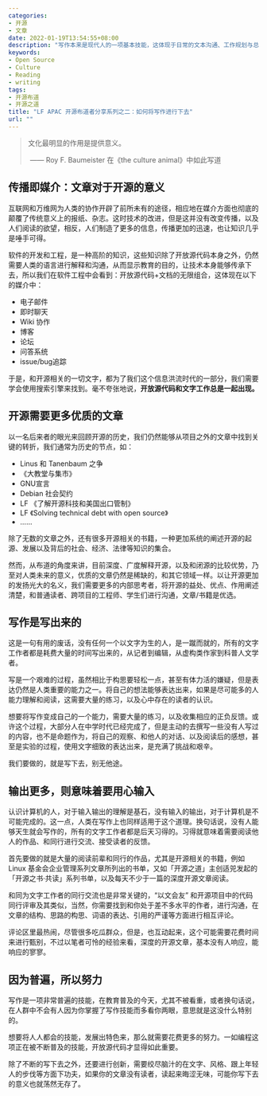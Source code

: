 ```yaml
---
categories:
- 开源
- 文章
date: 2022-01-19T13:54:55+08:00
description: "写作本来是现代人的一项基本技能，这体现于日常的文本沟通、工作规划与总结、创意与报告等等事务性的工作与生活中，然而，仍然有一部分人，是以专门的写作——文字工作者存在的，开源的世界里也同样需要这些工作者，他们以布道居多：无论是技术还是文化甚至是广而告之。"
keywords:
- Open Source
- Culture
- Reading
- writing
tags:
- 开源布道
- 开源之道
title: "LF APAC 开源布道者分享系列之二：如何将写作进行下去"
url: ""
---
```


> 文化最明显的作用是提供意义。
>
> ​     —— Roy F. Baumeister  在《the culture animal》中如此写道

## 传播即媒介：文章对于开源的意义

互联网和万维网为人类的协作开辟了前所未有的途径，相应地在媒介方面也彻底的颠覆了传统意义上的报纸、杂志。这时技术的改进，但是这并没有改变传播，以及人们阅读的欲望，相反，人们制造了更多的信息，传播更加的迅速，也让知识几乎是唾手可得。

软件的开发和工程，是一种高阶的知识，这些知识除了开放源代码本身之外，仍然需要人类的语言进行解释和沟通，从而显示教育的目的，让技术本身能够传承下去，所以我们在软件工程中会看到：开放源代码+文档的无限组合，这体现在以下的媒介中：

* 电子邮件
* 即时聊天
* Wiki 协作
* 博客
* 论坛
* 问答系统
* issue/bug追踪

于是，和开源相关的一切文字，都为了我们这个信息洪流时代的一部分，我们需要学会使用搜索引擎来找到。毫不夸张地说，**开放源代码和文字工作总是一起出现。**

## 开源需要更多优质的文章

以一名后来者的眼光来回顾开源的历史，我们仍然能够从项目之外的文章中找到关键的转折，我们通常为历史的节点，如：

* Linus 和 Tanenbaum 之争
* 《大教堂与集市》
* GNU宣言
* Debian 社会契约
* LF 《了解开源科技和美国出口管制》
* LF 《Solving technical debt with open source》
* ......

除了无数的文章之外，还有很多开源相关的书籍，一种更加系统的阐述开源的起源、发展以及背后的社会、经济、法律等知识的集合。

然而，从布道的角度来讲，目前深度、广度解释开源，以及和闭源的比较优势，乃至对人类未来的意义，优质的文章仍然是稀缺的，和其它领域一样。以让开源更加的发扬光大的名义，我们需要更多的内部思考者，将开源的益处、优点、作用阐述清楚，和普通读者、跨项目的工程师、学生们进行沟通，文章/书籍是优选。

## 写作是写出来的

这是一句有用的废话，没有任何一个以文字为生的人，是一蹴而就的，所有的文字工作者都是耗费大量的时间写出来的，从记者到编辑，从虚构类作家到科普人文学者。

写是一个艰难的过程，虽然相比于构思要轻松一点，甚至有体力活的嫌疑，但是表达仍然是人类重要的能力之一。将自己的想法能够表达出来，如果是尽可能多的人能力理解和阅读，这需要大量的练习，以及心中存在的读者的认识。

想要将写作变成自己的一个能力，需要大量的练习，以及收集相应的正负反馈。或许这个过程，大部分人在中学时代已经完成了，但是主动的去撰写一些没有人写过的内容，也不是命题作为，将自己的观察、和他人的对话、以及阅读后的感想，甚至是实验的过程，使用文字细致的表达出来，是充满了挑战和艰辛。

我们要做的，就是写下去，别无他途。

## 输出更多，则意味着要用心输入

认识计算机的人，对于输入输出的理解是基石，没有输入的输出，对于计算机是不可能完成的。这一点，人类在写作上也同样适用于这个道理。换句话说，没有人能够天生就会写作的，所有的文字工作者都是后天习得的。习得就意味着需要阅读他人的作品、和同行进行交流、接受读者的反馈。

首先要做的就是大量的阅读前辈和同行的作品，尤其是开源相关的书籍，例如Linux 基金会企业管理系列文章所列出的书单，又如「开源之道」主创适兕发起的「开源之书·共读」系列书单，以及每天不少于一篇的深度开源文章阅读。

和同为文字工作者的同行交流也是非常关键的，“以文会友” 和开源项目中的代码同行评审及其类似，当然，你需要找到和你处于差不多水平的作者，进行沟通，在文章的结构、思路的构思、词语的表达、引用的严谨等方面进行相互评论。

评论区里最热闹，尽管很多吃瓜群众，但是，也互动起来，这个可能需要花费时间来进行甄别，不过以笔者可怜的经验来看，深度的开源文章，基本没有人响应，能响应的寥寥。

## 因为普遍，所以努力

写作是一项非常普遍的技能，在教育普及的今天，尤其不被看重，或者换句话说，在人群中不会有人因为你掌握了写作技能而多看你两眼，意思就是这没什么特别的。

想要将人人都会的技能，发展出特色来，那么就需要花费更多的努力。一如编程这项正在被不断普及的技能，开放源代码才显得如此重要。

除了不断的写下去之外，还要进行创新，需要绞尽脑汁的在文字、风格、跟上年轻人的步伐等方面下功夫，如果你的文章没有读者，读起来晦涩无味，可能你写下去的意义也就荡然无存了。
